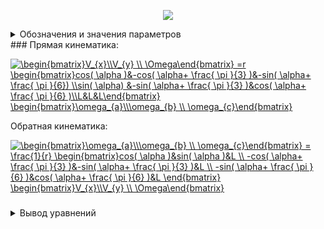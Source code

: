 <p align="center">
<img src="Base_kinematic.png">
</p>
<details>
<summary>Обозначения и значения параметров</summary>
XY \text{ -- абсолютная система координат, }X'Y' \text{ -- связанная система координат, }\\\alpha \text{ -- угол поворота основания, }  \Omega  \text{ -- угловая скорость основания, }L  \text{ -- радиус основания, }V_{x},V_{y} \text{ -- линейные скорости основания в абсолютной системе, }\\V_{a},V_{b},V_{c} \text{ -- линейные скорости омниколёс, }\omega_{a},\omega_{b},\omega_{c} \text{ -- угловые скорости омниколёс, }r \text{ -- радиус омниколёс}
</details>
###
Прямая кинематика:

<a href="https://www.codecogs.com/eqnedit.php?latex=\begin{bmatrix}V_{x}\\V_{y}&space;\\&space;\Omega\end{bmatrix}&space;=r&space;\begin{bmatrix}cos(&space;\alpha&space;)&-cos(&space;\alpha&plus;&space;\frac{&space;\pi&space;}{3}&space;)&-sin(&space;\alpha&plus;&space;\frac{&space;\pi&space;}{6})&space;\\sin(&space;\alpha)&space;&-sin(&space;\alpha&plus;&space;\frac{&space;\pi&space;}{3}&space;)&cos(&space;\alpha&plus;&space;\frac{&space;\pi&space;}{6}&space;)\\L&L&L\end{bmatrix}&space;\begin{bmatrix}\omega_{a}\\\omega_{b}&space;\\&space;\omega_{c}\end{bmatrix}" target="_blank"><img src="https://latex.codecogs.com/gif.latex?\begin{bmatrix}V_{x}\\V_{y}&space;\\&space;\Omega\end{bmatrix}&space;=r&space;\begin{bmatrix}cos(&space;\alpha&space;)&-cos(&space;\alpha&plus;&space;\frac{&space;\pi&space;}{3}&space;)&-sin(&space;\alpha&plus;&space;\frac{&space;\pi&space;}{6})&space;\\sin(&space;\alpha)&space;&-sin(&space;\alpha&plus;&space;\frac{&space;\pi&space;}{3}&space;)&cos(&space;\alpha&plus;&space;\frac{&space;\pi&space;}{6}&space;)\\L&L&L\end{bmatrix}&space;\begin{bmatrix}\omega_{a}\\\omega_{b}&space;\\&space;\omega_{c}\end{bmatrix}" title="\begin{bmatrix}V_{x}\\V_{y} \\ \Omega\end{bmatrix} =r \begin{bmatrix}cos( \alpha )&-cos( \alpha+ \frac{ \pi }{3} )&-sin( \alpha+ \frac{ \pi }{6}) \\sin( \alpha) &-sin( \alpha+ \frac{ \pi }{3} )&cos( \alpha+ \frac{ \pi }{6} )\\L&L&L\end{bmatrix} \begin{bmatrix}\omega_{a}\\\omega_{b} \\ \omega_{c}\end{bmatrix}" /></a>

Обратная кинематика:

<a href="https://www.codecogs.com/eqnedit.php?latex=\begin{bmatrix}\omega_{a}\\\omega_{b}&space;\\&space;\omega_{c}\end{bmatrix}&space;=&space;\frac{1}{r}&space;\begin{bmatrix}cos(&space;\alpha&space;)&sin(&space;\alpha&space;)&L&space;\\&space;-cos(&space;\alpha&plus;&space;\frac{&space;\pi&space;}{3}&space;)&-sin(&space;\alpha&plus;&space;\frac{&space;\pi&space;}{3}&space;)&L&space;\\&space;-sin(&space;\alpha&plus;&space;\frac{&space;\pi&space;}{6}&space;)&cos(&space;\alpha&plus;&space;\frac{&space;\pi&space;}{6}&space;)&L&space;\end{bmatrix}&space;\begin{bmatrix}V_{x}\\V_{y}&space;\\&space;\Omega\end{bmatrix}" target="_blank"><img src="https://latex.codecogs.com/gif.latex?\begin{bmatrix}\omega_{a}\\\omega_{b}&space;\\&space;\omega_{c}\end{bmatrix}&space;=&space;\frac{1}{r}&space;\begin{bmatrix}cos(&space;\alpha&space;)&sin(&space;\alpha&space;)&L&space;\\&space;-cos(&space;\alpha&plus;&space;\frac{&space;\pi&space;}{3}&space;)&-sin(&space;\alpha&plus;&space;\frac{&space;\pi&space;}{3}&space;)&L&space;\\&space;-sin(&space;\alpha&plus;&space;\frac{&space;\pi&space;}{6}&space;)&cos(&space;\alpha&plus;&space;\frac{&space;\pi&space;}{6}&space;)&L&space;\end{bmatrix}&space;\begin{bmatrix}V_{x}\\V_{y}&space;\\&space;\Omega\end{bmatrix}" title="\begin{bmatrix}\omega_{a}\\\omega_{b} \\ \omega_{c}\end{bmatrix} = \frac{1}{r} \begin{bmatrix}cos( \alpha )&sin( \alpha )&L \\ -cos( \alpha+ \frac{ \pi }{3} )&-sin( \alpha+ \frac{ \pi }{3} )&L \\ -sin( \alpha+ \frac{ \pi }{6} )&cos( \alpha+ \frac{ \pi }{6} )&L \end{bmatrix} \begin{bmatrix}V_{x}\\V_{y} \\ \Omega\end{bmatrix}" /></a>
###
<details>
<summary>Вывод уравнений</summary>
Для вывода уравнений прямой кинематики сначала найдём преобразование из абсолютной системы координат(XY) в систему координат, связанную с платформой(X'Y'). Преобразование это из себя представляет поворот системы координат на угол поворота самой платформы - <a href="https://www.codecogs.com/eqnedit.php?latex=\alpha" target="_blank"><img src="https://latex.codecogs.com/gif.latex?\alpha" title="\alpha" /></a>. Исходную систему и повёрнутую связывает простая матрицы поворота:

######
<a href="https://www.codecogs.com/eqnedit.php?latex=\begin{bmatrix}X\\Y\end{bmatrix}&space;=&space;\begin{bmatrix}cos(&space;\alpha&space;)&-sin(&space;\alpha&space;)\\&space;sin(&space;\alpha)&cos(&space;\alpha&space;)\end{bmatrix}&space;\begin{bmatrix}X'\\Y'\end{bmatrix}" target="_blank"><img src="https://latex.codecogs.com/gif.latex?\begin{bmatrix}X\\Y\end{bmatrix}&space;=&space;\begin{bmatrix}cos(&space;\alpha&space;)&-sin(&space;\alpha&space;)\\&space;sin(&space;\alpha)&cos(&space;\alpha&space;)\end{bmatrix}&space;\begin{bmatrix}X'\\Y'\end{bmatrix}" title="\begin{bmatrix}X\\Y\end{bmatrix} = \begin{bmatrix}cos( \alpha )&-sin( \alpha )\\ sin( \alpha)&cos( \alpha )\end{bmatrix} \begin{bmatrix}X'\\Y'\end{bmatrix}" /></a>

Такая же матрица поворота будет связывать проекции скоростей в своих системах координат:

<a href="https://www.codecogs.com/eqnedit.php?latex=\begin{bmatrix}V_{x}\\V_{y}\end{bmatrix}&space;=&space;\begin{bmatrix}cos(&space;\alpha&space;)&-sin(&space;\alpha&space;)\\&space;sin(&space;\alpha)&cos(&space;\alpha&space;)\end{bmatrix}&space;\begin{bmatrix}V_{x'}\\V_{y'}\end{bmatrix}" target="_blank"><img src="https://latex.codecogs.com/gif.latex?\begin{bmatrix}V_{x}\\V_{y}\end{bmatrix}&space;=&space;\begin{bmatrix}cos(&space;\alpha&space;)&-sin(&space;\alpha&space;)\\&space;sin(&space;\alpha)&cos(&space;\alpha&space;)\end{bmatrix}&space;\begin{bmatrix}V_{x'}\\V_{y'}\end{bmatrix}" title="\begin{bmatrix}V_{x}\\V_{y}\end{bmatrix} = \begin{bmatrix}cos( \alpha )&-sin( \alpha )\\ sin( \alpha)&cos( \alpha )\end{bmatrix} \begin{bmatrix}V_{x'}\\V_{y'}\end{bmatrix}" /></a>

Для уравнений прямой кинематики нам нужно связать скорости платформы с угловыми скоростями омниколёс. Так как рассматриваем мы линейные скорости, то нужно сначала получить линейные скорости, с которым колесо будет "катиться" при заданной угловой. Путь, пройденный колесом, равен длине дуги, которая опирается на угол, на который повернулось колесо, в силу их "соприкосновения" (в отсутствии скольжения). Длина дуги связана с углом поворота через радиус колеса, поэтому и линейная с угловой скорости тоже будут связаны через радиус:

<a href="https://www.codecogs.com/eqnedit.php?latex=v=r\cdot\omega" target="_blank"><img src="https://latex.codecogs.com/gif.latex?v=r\cdot\omega" title="v=r\cdot\omega" /></a>

Данное выражение для угловой скорости, выраженной в рад/с. Чтобы использовать скорость, выраженной в <a href="https://www.codecogs.com/eqnedit.php?latex={^\circ}/c" target="_blank"><img src="https://latex.codecogs.com/gif.latex?{^\circ}/c" title="{^\circ}/c" /></a> нужно домножить правую часть домножить на <a href="https://www.codecogs.com/eqnedit.php?latex=\frac{&space;\pi}{&space;{180^\circ}}" target="_blank"><img src="https://latex.codecogs.com/gif.latex?\frac{&space;\pi}{&space;{180^\circ}}" title="\frac{ \pi}{ {180^\circ}}" /></a>. Теперь зная это мы можем спокойной работать пока с линейными скоростями, так как они линейно связаны с угловыми.

Теперь выразим линейные скорости платформы через проекции скоростей колёс на оси связанной системы координат. Пусть линейная скорость одного из колёс всегда соноправлена с одной из осей(в нашем случае - скорость колеса `a` с осью X'). Тогда вектор скорости колеса `b` будет отстоять от оси X'(если точнос - от -X') на угол <a href="https://www.codecogs.com/eqnedit.php?latex=\theta&space;_{1}=&space;60^\circ" target="_blank"><img src="https://latex.codecogs.com/gif.latex?\theta&space;_{1}=&space;60^\circ" title="\theta _{1}= 60^\circ" /></a>(или <a href="https://www.codecogs.com/eqnedit.php?latex=\pi/3" target="_blank"><img src="https://latex.codecogs.com/gif.latex?\pi/3" title="\pi/3" /></a>), что не сложно рассчитать, если учитывать, что угол между осями колёс = <a href="https://www.codecogs.com/eqnedit.php?latex=120^\circ" target="_blank"><img src="https://latex.codecogs.com/gif.latex?120^\circ" title="120^\circ" /></a>. Значит проекции скорости колеса `b` по осям будут соответственно:
<a href="https://www.codecogs.com/eqnedit.php?latex=X':-V_{b}\cdot&space;\cos(&space;\theta&space;_{1})" target="_blank"><img src="https://latex.codecogs.com/gif.latex?X':-V_{b}\cdot&space;\cos(&space;\theta&space;_{1})" title="X':-V_{b}\cdot \cos( \theta _{1})" /></a>
<a href="https://www.codecogs.com/eqnedit.php?latex=Y':-V_{b}\cdot&space;\sin(&space;\theta&space;_{1})" target="_blank"><img src="https://latex.codecogs.com/gif.latex?Y':-V_{b}\cdot&space;\sin(&space;\theta&space;_{1})" title="Y':-V_{b}\cdot \sin( \theta _{1})" /></a>

Вектор скорости колеса `с` будет отстоять от оси Y'(от -Y') на угол <a href="https://www.codecogs.com/eqnedit.php?latex=\theta&space;_{2}&space;=&space;30^\circ" target="_blank"><img src="https://latex.codecogs.com/gif.latex?\theta&space;_{2}&space;=&space;30^\circ" title="\theta _{2} = 30^\circ" /></a>(или <a href="https://www.codecogs.com/eqnedit.php?latex=\pi/6" target="_blank"><img src="https://latex.codecogs.com/gif.latex?\pi/6" title="\pi/6" /></a>). Его проекции по осям будут соответсвенно:
<a href="https://www.codecogs.com/eqnedit.php?latex=X':-V_{c}\cdot&space;\sin(&space;\theta&space;_{2})" target="_blank"><img src="https://latex.codecogs.com/gif.latex?X':-V_{c}\cdot&space;\sin(&space;\theta&space;_{2})" title="X':-V_{c}\cdot \sin( \theta _{2})" /></a>
<a href="https://www.codecogs.com/eqnedit.php?latex=Y':V_{c}\cdot&space;\cos(&space;\theta&space;_{2})" target="_blank"><img src="https://latex.codecogs.com/gif.latex?Y':V_{c}\cdot&space;\cos(&space;\theta&space;_{2})" title="Y':V_{c}\cdot \cos( \theta _{2})" /></a>

Чтобы получить результирующую скорость по каждой из осей - просто сложим проекции по соответсвующим осям:
<a href="https://www.codecogs.com/eqnedit.php?latex=V_{x'}=V_{a}-V_{b}\cdot&space;\cos(&space;\theta&space;_{1})-V_{c}\cdot&space;\sin(&space;\theta&space;_{2})" target="_blank"><img src="https://latex.codecogs.com/gif.latex?V_{x'}=V_{a}-V_{b}\cdot&space;\cos(&space;\theta&space;_{1})-V_{c}\cdot&space;\sin(&space;\theta&space;_{2})" title="V_{x'}=V_{a}-V_{b}\cdot \cos( \theta _{1})-V_{c}\cdot \sin( \theta _{2})" /></a>
<a href="https://www.codecogs.com/eqnedit.php?latex=V_{y'}=-V_{b}\cdot&space;\sin(&space;\theta&space;_{1})&plus;V_{c}\cdot&space;\cos(&space;\theta&space;_{2})" target="_blank"><img src="https://latex.codecogs.com/gif.latex?V_{y'}=-V_{b}\cdot&space;\sin(&space;\theta&space;_{1})&plus;V_{c}\cdot&space;\cos(&space;\theta&space;_{2})" title="V_{y'}=-V_{b}\cdot \sin( \theta _{1})+V_{c}\cdot \cos( \theta _{2})" /></a>

Данные уравнения можно представить в матричной форме:
<a href="https://www.codecogs.com/eqnedit.php?latex=\begin{bmatrix}V_{x'}\\V_{y'}\end{bmatrix}&space;=&space;\begin{bmatrix}1&&space;-\cos(&space;\theta_{1})&-\sin(&space;\theta_{2})\\&space;0&-\sin(&space;\theta_{1})&space;&\cos(&space;\theta_{2})\end{bmatrix}&space;\begin{bmatrix}V_{a}\\V_{b}&space;\\&space;V_{c}\end{bmatrix}" target="_blank"><img src="https://latex.codecogs.com/gif.latex?\begin{bmatrix}V_{x'}\\V_{y'}\end{bmatrix}&space;=&space;\begin{bmatrix}1&&space;-\cos(&space;\theta_{1})&-\sin(&space;\theta_{2})\\&space;0&-\sin(&space;\theta_{1})&space;&\cos(&space;\theta_{2})\end{bmatrix}&space;\begin{bmatrix}V_{a}\\V_{b}&space;\\&space;V_{c}\end{bmatrix}" title="\begin{bmatrix}V_{x'}\\V_{y'}\end{bmatrix} = \begin{bmatrix}1& -\cos( \theta_{1})&-\sin( \theta_{2})\\ 0&-\sin( \theta_{1}) &\cos( \theta_{2})\end{bmatrix} \begin{bmatrix}V_{a}\\V_{b} \\ V_{c}\end{bmatrix}" /></a>

Теперь нам нужно вернуться в исходную систему координат. Так как у нас тут по сути последовательное применение линейных преобразований, мы можем просто перемножить матрицы в нужном порядке:

<a href="https://www.codecogs.com/eqnedit.php?latex=\begin{bmatrix}\cos(&space;\alpha)&-\sin(&space;\alpha)\\&space;\sin(&space;\alpha)&\cos(&space;\alpha)\end{bmatrix}&space;\begin{bmatrix}1&&space;-\cos(&space;\theta_{1})&-\sin(&space;\theta_{2})\\&space;0&-\sin(&space;\theta_{1})&space;&\cos(&space;\theta_{2})\end{bmatrix}=" target="_blank"><img src="https://latex.codecogs.com/gif.latex?\begin{bmatrix}\cos(&space;\alpha)&-\sin(&space;\alpha)\\&space;\sin(&space;\alpha)&\cos(&space;\alpha)\end{bmatrix}&space;\begin{bmatrix}1&&space;-\cos(&space;\theta_{1})&-\sin(&space;\theta_{2})\\&space;0&-\sin(&space;\theta_{1})&space;&\cos(&space;\theta_{2})\end{bmatrix}=" title="\begin{bmatrix}\cos( \alpha)&-\sin( \alpha)\\ \sin( \alpha)&\cos( \alpha)\end{bmatrix} \begin{bmatrix}1& -\cos( \theta_{1})&-\sin( \theta_{2})\\ 0&-\sin( \theta_{1}) &\cos( \theta_{2})\end{bmatrix}=" /></a>
<a href="https://www.codecogs.com/eqnedit.php?latex=\begin{bmatrix}\cos(&space;\alpha)&&space;\sin(&space;\theta_{1})\sin(&space;\alpha)-\cos(&space;\theta_{1})\cos(&space;\alpha)&-\cos(&space;\theta_{2})\sin(&space;\alpha)-\sin(&space;\theta_{2})\cos(&space;\alpha)\\\sin(&space;\alpha)&-\cos(&space;\theta_{1})\sin(&space;\alpha)-\sin(&space;\theta_{1})\cos(&space;\alpha)&\cos(&space;\theta_{2})\cos(&space;\alpha)-\sin(&space;\theta_{2})\sin(&space;\alpha)\end{bmatrix}" target="_blank"><img src="https://latex.codecogs.com/gif.latex?\begin{bmatrix}\cos(&space;\alpha)&&space;\sin(&space;\theta_{1})\sin(&space;\alpha)-\cos(&space;\theta_{1})\cos(&space;\alpha)&-\cos(&space;\theta_{2})\sin(&space;\alpha)-\sin(&space;\theta_{2})\cos(&space;\alpha)\\\sin(&space;\alpha)&-\cos(&space;\theta_{1})\sin(&space;\alpha)-\sin(&space;\theta_{1})\cos(&space;\alpha)&\cos(&space;\theta_{2})\cos(&space;\alpha)-\sin(&space;\theta_{2})\sin(&space;\alpha)\end{bmatrix}" title="\begin{bmatrix}\cos( \alpha)& \sin( \theta_{1})\sin( \alpha)-\cos( \theta_{1})\cos( \alpha)&-\cos( \theta_{2})\sin( \alpha)-\sin( \theta_{2})\cos( \alpha)\\\sin( \alpha)&-\cos( \theta_{1})\sin( \alpha)-\sin( \theta_{1})\cos( \alpha)&\cos( \theta_{2})\cos( \alpha)-\sin( \theta_{2})\sin( \alpha)\end{bmatrix}" /></a>

Видно, что некоторые компоненты полученной матрицы представляют из себя по сути формулы косинуса/синуса суммы/разницы. Упростив эти компоненты по соответствующим правилам получим в итоге:
<a href="https://www.codecogs.com/eqnedit.php?latex=\begin{bmatrix}\cos(&space;\alpha)&&space;-\cos(&space;\alpha&plus;&space;\theta&space;_{1})&&space;-\sin(&space;\alpha&plus;&space;\theta&space;_{2})\\\sin(&space;\alpha)&-\sin(&space;\alpha&plus;&space;\theta&space;_{1})&\cos(&space;\alpha&plus;&space;\theta&space;_{2})\end{bmatrix}" target="_blank"><img src="https://latex.codecogs.com/gif.latex?\begin{bmatrix}\cos(&space;\alpha)&&space;-\cos(&space;\alpha&plus;&space;\theta&space;_{1})&&space;-\sin(&space;\alpha&plus;&space;\theta&space;_{2})\\\sin(&space;\alpha)&-\sin(&space;\alpha&plus;&space;\theta&space;_{1})&\cos(&space;\alpha&plus;&space;\theta&space;_{2})\end{bmatrix}" title="\begin{bmatrix}\cos( \alpha)& -\cos( \alpha+ \theta _{1})& -\sin( \alpha+ \theta _{2})\\\sin( \alpha)&-\sin( \alpha+ \theta _{1})&\cos( \alpha+ \theta _{2})\end{bmatrix}" /></a>

То есть связь для линейных скоростей:
<a href="https://www.codecogs.com/eqnedit.php?latex=\begin{bmatrix}V_{x}\\V_{y}\end{bmatrix}=\begin{bmatrix}\cos(&space;\alpha)&&space;-\cos(&space;\alpha&plus;&space;\theta&space;_{1})&&space;-\sin(&space;\alpha&plus;&space;\theta&space;_{2})\\\sin(&space;\alpha)&-\sin(&space;\alpha&plus;&space;\theta&space;_{1})&\cos(&space;\alpha&plus;&space;\theta&space;_{2})&space;\end{bmatrix}\begin{bmatrix}V_{a}\\V_{b}\\V_{c}\end{bmatrix}" target="_blank"><img src="https://latex.codecogs.com/gif.latex?\begin{bmatrix}V_{x}\\V_{y}\end{bmatrix}=\begin{bmatrix}\cos(&space;\alpha)&&space;-\cos(&space;\alpha&plus;&space;\theta&space;_{1})&&space;-\sin(&space;\alpha&plus;&space;\theta&space;_{2})\\\sin(&space;\alpha)&-\sin(&space;\alpha&plus;&space;\theta&space;_{1})&\cos(&space;\alpha&plus;&space;\theta&space;_{2})&space;\end{bmatrix}\begin{bmatrix}V_{a}\\V_{b}\\V_{c}\end{bmatrix}" title="\begin{bmatrix}V_{x}\\V_{y}\end{bmatrix}=\begin{bmatrix}\cos( \alpha)& -\cos( \alpha+ \theta _{1})& -\sin( \alpha+ \theta _{2})\\\sin( \alpha)&-\sin( \alpha+ \theta _{1})&\cos( \alpha+ \theta _{2}) \end{bmatrix}\begin{bmatrix}V_{a}\\V_{b}\\V_{c}\end{bmatrix}" /></a>

Для полного набора переменных, характеризующих движение платформы нам также нужна её угловая скорость. Для её расчёта на не нужны геометрические преобразования, так как она явно зависит от скоростей колёс. По аналогии с рассуждениями о линейной и угловой скорости колеса, угловая скорость платформы равна линейной скорости на расстоянии радиуса умноженной на этот радиус. Скоростей у нас три, поэтому угловая скорость будет равна сумме составляющих по каждой из них:
<a href="https://www.codecogs.com/eqnedit.php?latex=\Omega&space;=&space;L\cdot&space;V_{a}&plus;L\cdot&space;V_{b}&plus;L\cdot&space;V_{c}" target="_blank"><img src="https://latex.codecogs.com/gif.latex?\Omega&space;=&space;L\cdot&space;V_{a}&plus;L\cdot&space;V_{b}&plus;L\cdot&space;V_{c}" title="\Omega = L\cdot V_{a}+L\cdot V_{b}+L\cdot V_{c}" /></a>

Это уравнение мы спокойно можем добавить в общую систему, так как она линейно зависит от скоростей:
<a href="https://www.codecogs.com/eqnedit.php?latex=\begin{bmatrix}V_{x}\\V_{y}\\\Omega\end{bmatrix}=\begin{bmatrix}\cos(&space;\alpha)&&space;-\cos(&space;\alpha&plus;&space;\theta&space;_{1})&&space;-\sin(&space;\alpha&plus;&space;\theta&space;_{2})\\\sin(&space;\alpha)&-\sin(&space;\alpha&plus;&space;\theta&space;_{1})&\cos(&space;\alpha&plus;&space;\theta&space;_{2})&space;\\L&L&L&space;\end{bmatrix}\begin{bmatrix}V_{a}\\V_{b}\\V_{c}\end{bmatrix}" target="_blank"><img src="https://latex.codecogs.com/gif.latex?\begin{bmatrix}V_{x}\\V_{y}\\\Omega\end{bmatrix}=\begin{bmatrix}\cos(&space;\alpha)&&space;-\cos(&space;\alpha&plus;&space;\theta&space;_{1})&&space;-\sin(&space;\alpha&plus;&space;\theta&space;_{2})\\\sin(&space;\alpha)&-\sin(&space;\alpha&plus;&space;\theta&space;_{1})&\cos(&space;\alpha&plus;&space;\theta&space;_{2})&space;\\L&L&L&space;\end{bmatrix}\begin{bmatrix}V_{a}\\V_{b}\\V_{c}\end{bmatrix}" title="\begin{bmatrix}V_{x}\\V_{y}\\\Omega\end{bmatrix}=\begin{bmatrix}\cos( \alpha)& -\cos( \alpha+ \theta _{1})& -\sin( \alpha+ \theta _{2})\\\sin( \alpha)&-\sin( \alpha+ \theta _{1})&\cos( \alpha+ \theta _{2}) \\L&L&L \end{bmatrix}\begin{bmatrix}V_{a}\\V_{b}\\V_{c}\end{bmatrix}" /></a>

Чтобы система всё же была выражена через угловые скорости колёс, вынесем радиус колеса из вектора линейных скоростей(радиус всех колёс предпологается одинаковым):
<a href="https://www.codecogs.com/eqnedit.php?latex=\begin{bmatrix}V_{x}\\V_{y}\\\Omega\end{bmatrix}=r\begin{bmatrix}\cos(&space;\alpha)&&space;-\cos(&space;\alpha&plus;&space;\theta&space;_{1})&&space;-\sin(&space;\alpha&plus;&space;\theta&space;_{2})\\\sin(&space;\alpha)&-\sin(&space;\alpha&plus;&space;\theta&space;_{1})&\cos(&space;\alpha&plus;&space;\theta&space;_{2})&space;\\L&L&L&space;\end{bmatrix}\begin{bmatrix}\omega_{a}\\\omega_{b}\\\omega_{c}\end{bmatrix}" target="_blank"><img src="https://latex.codecogs.com/gif.latex?\begin{bmatrix}V_{x}\\V_{y}\\\Omega\end{bmatrix}=r\begin{bmatrix}\cos(&space;\alpha)&&space;-\cos(&space;\alpha&plus;&space;\theta&space;_{1})&&space;-\sin(&space;\alpha&plus;&space;\theta&space;_{2})\\\sin(&space;\alpha)&-\sin(&space;\alpha&plus;&space;\theta&space;_{1})&\cos(&space;\alpha&plus;&space;\theta&space;_{2})&space;\\L&L&L&space;\end{bmatrix}\begin{bmatrix}\omega_{a}\\\omega_{b}\\\omega_{c}\end{bmatrix}" title="\begin{bmatrix}V_{x}\\V_{y}\\\Omega\end{bmatrix}=r\begin{bmatrix}\cos( \alpha)& -\cos( \alpha+ \theta _{1})& -\sin( \alpha+ \theta _{2})\\\sin( \alpha)&-\sin( \alpha+ \theta _{1})&\cos( \alpha+ \theta _{2}) \\L&L&L \end{bmatrix}\begin{bmatrix}\omega_{a}\\\omega_{b}\\\omega_{c}\end{bmatrix}" /></a>
Теперь достаточно подставить чиленные значения углов и получить нашу систему.

Для расчёта обратной кинематики можно проделать похожие рассуждения но "в обратную сторону". Но проще поступить иначе. Так как прямая кинематика - это по сути линейное преобразование, то чтобы получить обратную - нужно в уравнениях прямой кинематики домножить правую и левую части на обратную матрицу преобразования. Но так как у нас по сути преобразование только вращения и нет смещения(нет явно выраженного слагаемого и матрица не соответствует форме однородного преобразования), то обратная матрица будет равна транспонированной матрице. Единственное что к масштабирующему коэффициенту нужно будет взять обратное значение, так как преобразование вращение и обратное к ней взаимны без маштабирования. Отсюда получаем:
<a href="https://www.codecogs.com/eqnedit.php?latex=\begin{bmatrix}\omega_{a}\\\omega_{b}\\\omega_{c}\end{bmatrix}=\frac{1}{r}\begin{bmatrix}\cos(&space;\alpha)&&space;-\cos(&space;\alpha&plus;&space;\theta&space;_{1})&&space;-\sin(&space;\alpha&plus;&space;\theta&space;_{2})\\\sin(&space;\alpha)&-\sin(&space;\alpha&plus;&space;\theta&space;_{1})&\cos(&space;\alpha&plus;&space;\theta&space;_{2})&space;\\L&L&L&space;\end{bmatrix}^{T}\begin{bmatrix}V_{x}\\V_{y}\\\Omega\end{bmatrix}" target="_blank"><img src="https://latex.codecogs.com/gif.latex?\begin{bmatrix}\omega_{a}\\\omega_{b}\\\omega_{c}\end{bmatrix}=\frac{1}{r}\begin{bmatrix}\cos(&space;\alpha)&&space;-\cos(&space;\alpha&plus;&space;\theta&space;_{1})&&space;-\sin(&space;\alpha&plus;&space;\theta&space;_{2})\\\sin(&space;\alpha)&-\sin(&space;\alpha&plus;&space;\theta&space;_{1})&\cos(&space;\alpha&plus;&space;\theta&space;_{2})&space;\\L&L&L&space;\end{bmatrix}^{T}\begin{bmatrix}V_{x}\\V_{y}\\\Omega\end{bmatrix}" title="\begin{bmatrix}\omega_{a}\\\omega_{b}\\\omega_{c}\end{bmatrix}=\frac{1}{r}\begin{bmatrix}\cos( \alpha)& -\cos( \alpha+ \theta _{1})& -\sin( \alpha+ \theta _{2})\\\sin( \alpha)&-\sin( \alpha+ \theta _{1})&\cos( \alpha+ \theta _{2}) \\L&L&L \end{bmatrix}^{T}\begin{bmatrix}V_{x}\\V_{y}\\\Omega\end{bmatrix}" /></a>
Окончательно:
<a href="https://www.codecogs.com/eqnedit.php?latex=\begin{bmatrix}\omega_{a}\\\omega_{b}&space;\\&space;\omega_{c}\end{bmatrix}&space;=&space;\frac{1}{r}&space;\begin{bmatrix}\cos(&space;\alpha&space;)&\sin(&space;\alpha&space;)&L&space;\\&space;-\cos(&space;\alpha&plus;&space;\theta&space;_{1})&-\sin(&space;\alpha&plus;&space;\theta&space;_{1})&L&space;\\&space;-\sin(&space;\alpha&plus;&space;\theta&space;_{2})&\cos(&space;\alpha&plus;&space;\theta&space;_{2})&L&space;\end{bmatrix}&space;\begin{bmatrix}V_{x}\\V_{y}\\\Omega\end{bmatrix}" target="_blank"><img src="https://latex.codecogs.com/gif.latex?\begin{bmatrix}\omega_{a}\\\omega_{b}&space;\\&space;\omega_{c}\end{bmatrix}&space;=&space;\frac{1}{r}&space;\begin{bmatrix}\cos(&space;\alpha&space;)&\sin(&space;\alpha&space;)&L&space;\\&space;-\cos(&space;\alpha&plus;&space;\theta&space;_{1})&-\sin(&space;\alpha&plus;&space;\theta&space;_{1})&L&space;\\&space;-\sin(&space;\alpha&plus;&space;\theta&space;_{2})&\cos(&space;\alpha&plus;&space;\theta&space;_{2})&L&space;\end{bmatrix}&space;\begin{bmatrix}V_{x}\\V_{y}\\\Omega\end{bmatrix}" title="\begin{bmatrix}\omega_{a}\\\omega_{b} \\ \omega_{c}\end{bmatrix} = \frac{1}{r} \begin{bmatrix}\cos( \alpha )&\sin( \alpha )&L \\ -\cos( \alpha+ \theta _{1})&-\sin( \alpha+ \theta _{1})&L \\ -\sin( \alpha+ \theta _{2})&\cos( \alpha+ \theta _{2})&L \end{bmatrix} \begin{bmatrix}V_{x}\\V_{y}\\\Omega\end{bmatrix}" /></a>
</details>